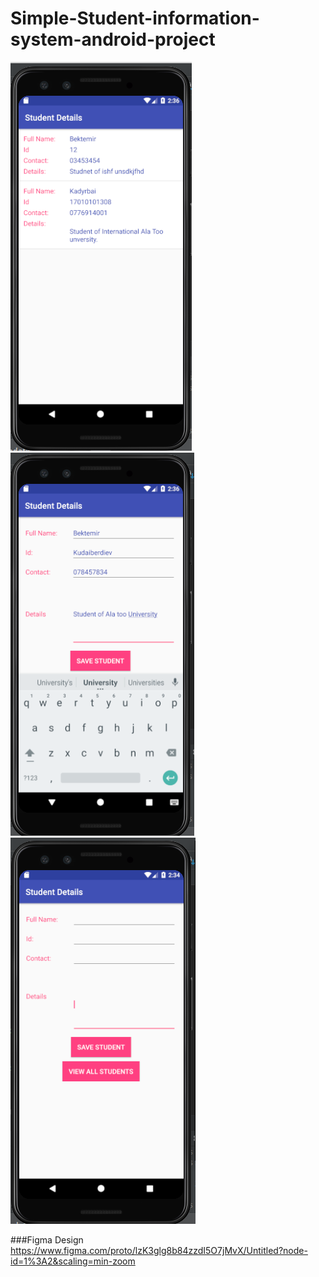 # Simple-Student-information-system-android-project
![alt text](https://github.com/kadyrbai1/students_list/blob/master/Screenshot_2019-12-21_14-36-06.png)
![alt text](https://github.com/kadyrbai1/students_list/blob/master/Screenshot_2019-12-21_14-36-44.png)
![alt text](https://github.com/kadyrbai1/students_list/blob/master/Screenshot_2019-12-21_14-34-54.png)

###Figma Design
https://www.figma.com/proto/lzK3glg8b84zzdI5O7jMvX/Untitled?node-id=1%3A2&scaling=min-zoom
